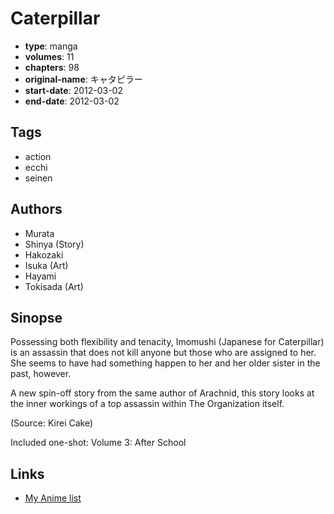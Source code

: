 # Caterpillar

-   **type**: manga
-   **volumes**: 11
-   **chapters**: 98
-   **original-name**: キャタピラー
-   **start-date**: 2012-03-02
-   **end-date**: 2012-03-02

## Tags

-   action
-   ecchi
-   seinen

## Authors

-   Murata
-   Shinya (Story)
-   Hakozaki
-   Isuka (Art)
-   Hayami
-   Tokisada (Art)

## Sinopse

Possessing both flexibility and tenacity, Imomushi (Japanese for Caterpillar) is an assassin that does not kill anyone but those who are assigned to her. She seems to have had something happen to her and her older sister in the past, however.

A new spin-off story from the same author of Arachnid, this story looks at the inner workings of a top assassin within The Organization itself.

(Source: Kirei Cake)

Included one-shot:
Volume 3: After School

## Links

-   [My Anime list](https://myanimelist.net/manga/40051/Caterpillar)
